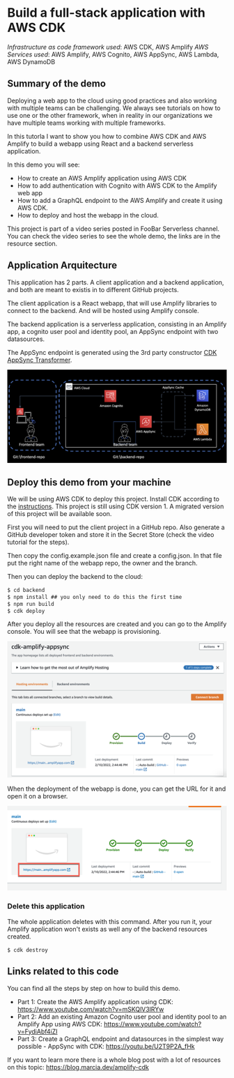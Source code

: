 # Build a full-stack application with AWS CDK

_Infrastructure as code framework used_: AWS CDK, AWS Amplify
_AWS Services used_: AWS Amplify, AWS Cognito, AWS AppSync, AWS Lambda, AWS DynamoDB

## Summary of the demo

Deploying a web app to the cloud using good practices and also working with multiple teams can be challenging. We always see tutorials on how to use one or the other framework, when in reality in our organizations we have multiple teams working with multiple frameworks.

In this tutorla I want to show you how to combine AWS CDK and AWS Amplify to build a webapp using React and a backend serverless application.

In this demo you will see:

- How to create an AWS Amplify application using AWS CDK
- How to add authentication with Cognito with AWS CDK to the Amplify web app
- How to add a GraphQL endpoint to the AWS Amplify and create it using AWS CDK.
- How to deploy and host the webapp in the cloud.

This project is part of a video series posted in FooBar Serverless channel. You can check the video series to see the whole demo, the links are in the resource section.

## Application Arquitecture

This application has 2 parts. A client application and a backend application, and both are meant to existis in to different GitHub projects.

The client application is a React webapp, that will use Amplify libraries to connect to the backend. And will be hosted using Amplify console.

The backend application is a serverless application, consisting in an Amplify app, a cognito user pool and identity pool, an AppSync endpoint with two datasources.

The AppSync endpoint is generated using the 3rd party constructor [CDK AppSync Transformer](https://github.com/kcwinner/cdk-appsync-transformer).

![What we are going to build](./images/architecture.png)

## Deploy this demo from your machine

We will be using AWS CDK to deploy this project. Install CDK according to the [instructions](https://aws.amazon.com/cdk/).
This project is still using CDK version 1. A migrated version of this project will be available soon.

First you will need to put the client project in a GitHub repo. Also generate a GitHub developer token and store it in the Secret Store (check the video tutorial for the steps).

Then copy the config.example.json file and create a config.json. In that file put the right name of the webapp repo, the owner and the branch.

Then you can deploy the backend to the cloud:

```
$ cd backend
$ npm install ## you only need to do this the first time
$ npm run build
$ cdk deploy
```

After you deploy all the resources are created and you can go to the Amplify console.
You will see that the webapp is provisioning.

![webapp](./images/provisioning.png)

When the deployment of the webapp is done, you can get the URL for it and open it on a browser.

![get the URL](./images/url.png)

### Delete this application

The whole application deletes with this command.
After you run it, your Amplify application won't exists as well any of the backend resources created.

```
$ cdk destroy
```

## Links related to this code

You can find all the steps by step on how to build this demo.

- Part 1: Create the AWS Amplify application using CDK: https://www.youtube.com/watch?v=mSKQlV3lRYw
- Part 2: Add an existing Amazon Cognito user pool and identity pool to an Amplify App using AWS CDK: https://www.youtube.com/watch?v=FydiAbf4iZI
- Part 3: Create a GraphQL endpoint and datasources in the simplest way possible - AppSync with CDK: https://youtu.be/U2T9P2A_fHk

If you want to learn more there is a whole blog post with a lot of resources on this topic: https://blog.marcia.dev/amplify-cdk
